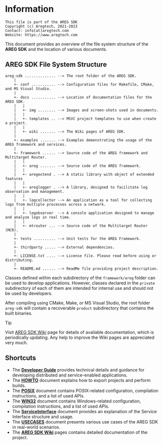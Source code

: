 # Information

```
This file is part of the AREG SDK
Copyright (c) Aregtech, 2021-2023
Contact: info[at]aregtech.com
Website: https://www.aregtech.com
```

This document provides an overview of the file system structure of the **AREG SDK** and the location of various documents.

## AREG SDK File System Structure

```
areg-sdk .............. --> The root folder of the AREG SDK.
    |
    +- conf ........... --> Configuration files for Makefile, CMake, and MS Visual Studio.
    |
    +- docs ........... --> Location of documentation files for the AREG SDK.
    |   |
    |   +- img ........ --> Images and screen-shots used in documents.
    |   |
    |   +- templates .. --> MSVC project templates to use when create a project.
    |   |
    |   +- wiki ....... --> The Wiki pages of AREG SDK.
    |
    +- examples ....... --> Examples demonstrating the usage of the AREG framework and services.
    |
    +- framework ...... --> Source code of the AREG framework and Multitarget Router.
    |   |
    |   +- areg ....... --> Source code of the AREG framework.
    |   |
    |   +- aregextend . --> A static library with object of extended features
    |   |
    |   +- areglogger . --> A library, designed to facilitate log observation and management.
    |   |
    |   +- logcollector --> An application as a tool for collecting logs from multiple processes across a network.
    |   |
    |   +- logobserver  --> A console application designed to manage and analyze logs in real time.
    |   |
    |   +- mtrouter ... --> Source code of the Multitarget Router (MCR).
    |
    +- tests .......... --> Unit tests for the AREG Framework.
    |
    +- thirdparty ..... --> External dependencies.
    |
    +- LICENSE.txt .... --> License file. Please read before using or distributing.
    |
    +- README.md ...... --> ReadMe file providing project description.

```

Classes defined within each subdirectory of the `framework/areg` folder can be used to develop applications. However, classes declared in the `private` subdirectory of each of them are intended for internal use and should not be used by developers.

After compiling using CMake, Make, or MS Visual Studio, the root folder `areg-sdk` will contain a recoverable `product` subdirectory that contains the built binaries.

> [!TIP]
> Visit [AREG SDK Wiki](./wiki/README.md) page for details of available documentation, which is periodically updating. Any help to improve the Wiki pages are appreciated very much.

## Shortcuts

- The [**Developer Guide**](./DEVELOP.md) provides technical details and guidance for developing distributed and service-enabled applications.
- The [**HOWTO**](./HOWTO.md) document explains how to export projects and perform builds.
- The [**POSIX**](./POSIX.md) document contains POSIX-related configuration, compilation instructions, and a list of used APIs.
- The [**WIN32**](./WIN32.md) document contains Windows-related configuration, compilation instructions, and a list of used APIs.
- The [**ServiceInterface**](./ServiceInterface.md) document provides an explanation of the Service Interface structure and usage.
- The [**USECASES**](./USECASES.md) document presents various use cases of the AREG SDK in real-world scenarios.
- The [**AREG SDK Wiki**](./wiki/README.md) pages contains detailed documentation of the project.
